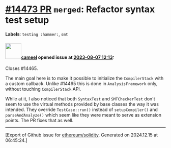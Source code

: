 # [\#14473 PR](https://github.com/ethereum/solidity/pull/14473) `merged`: Refactor syntax test setup
**Labels**: `testing :hammer:`, `smt`


#### <img src="https://avatars.githubusercontent.com/u/137030?v=4" width="50">[cameel](https://github.com/cameel) opened issue at [2023-08-07 12:13](https://github.com/ethereum/solidity/pull/14473):

Closes #14465.

The main goal here is to make it possible to initialize the `CompilerStack` with a custom callback. Unlike #14465 this is done in `AnalysisFramework` only, without touching `CompilerStack` API.

While at it, I also noticed that both `SyntaxTest` and `SMTCheckerTest` don't seem to use the virtual methods provided by base classes the way it was intended. They override `TestCase::run()` instead of `setupCompiler()` and `parseAndAnalyze()` which seem like they were meant to serve as extension points. The PR fixes that as well.




-------------------------------------------------------------------------------



[Export of Github issue for [ethereum/solidity](https://github.com/ethereum/solidity). Generated on 2024.12.15 at 06:45:24.]

